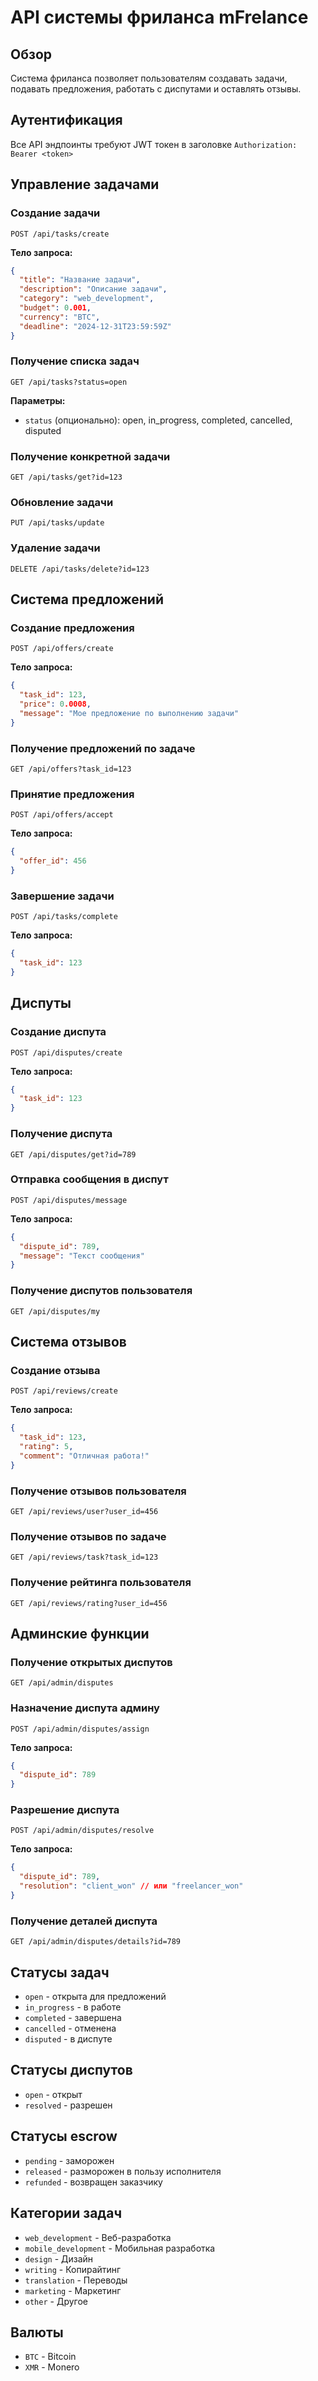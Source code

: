 # API системы фриланса mFrelance

## Обзор
Система фриланса позволяет пользователям создавать задачи, подавать предложения, работать с диспутами и оставлять отзывы.

## Аутентификация
Все API эндпоинты требуют JWT токен в заголовке `Authorization: Bearer <token>`

## Управление задачами

### Создание задачи
```
POST /api/tasks/create
```
**Тело запроса:**
```json
{
  "title": "Название задачи",
  "description": "Описание задачи",
  "category": "web_development",
  "budget": 0.001,
  "currency": "BTC",
  "deadline": "2024-12-31T23:59:59Z"
}
```

### Получение списка задач
```
GET /api/tasks?status=open
```
**Параметры:**
- `status` (опционально): open, in_progress, completed, cancelled, disputed

### Получение конкретной задачи
```
GET /api/tasks/get?id=123
```

### Обновление задачи
```
PUT /api/tasks/update
```

### Удаление задачи
```
DELETE /api/tasks/delete?id=123
```

## Система предложений

### Создание предложения
```
POST /api/offers/create
```
**Тело запроса:**
```json
{
  "task_id": 123,
  "price": 0.0008,
  "message": "Мое предложение по выполнению задачи"
}
```

### Получение предложений по задаче
```
GET /api/offers?task_id=123
```

### Принятие предложения
```
POST /api/offers/accept
```
**Тело запроса:**
```json
{
  "offer_id": 456
}
```

### Завершение задачи
```
POST /api/tasks/complete
```
**Тело запроса:**
```json
{
  "task_id": 123
}
```

## Диспуты

### Создание диспута
```
POST /api/disputes/create
```
**Тело запроса:**
```json
{
  "task_id": 123
}
```

### Получение диспута
```
GET /api/disputes/get?id=789
```

### Отправка сообщения в диспут
```
POST /api/disputes/message
```
**Тело запроса:**
```json
{
  "dispute_id": 789,
  "message": "Текст сообщения"
}
```

### Получение диспутов пользователя
```
GET /api/disputes/my
```

## Система отзывов

### Создание отзыва
```
POST /api/reviews/create
```
**Тело запроса:**
```json
{
  "task_id": 123,
  "rating": 5,
  "comment": "Отличная работа!"
}
```

### Получение отзывов пользователя
```
GET /api/reviews/user?user_id=456
```

### Получение отзывов по задаче
```
GET /api/reviews/task?task_id=123
```

### Получение рейтинга пользователя
```
GET /api/reviews/rating?user_id=456
```

## Админские функции

### Получение открытых диспутов
```
GET /api/admin/disputes
```

### Назначение диспута админу
```
POST /api/admin/disputes/assign
```
**Тело запроса:**
```json
{
  "dispute_id": 789
}
```

### Разрешение диспута
```
POST /api/admin/disputes/resolve
```
**Тело запроса:**
```json
{
  "dispute_id": 789,
  "resolution": "client_won" // или "freelancer_won"
}
```

### Получение деталей диспута
```
GET /api/admin/disputes/details?id=789
```

## Статусы задач
- `open` - открыта для предложений
- `in_progress` - в работе
- `completed` - завершена
- `cancelled` - отменена
- `disputed` - в диспуте

## Статусы диспутов
- `open` - открыт
- `resolved` - разрешен

## Статусы escrow
- `pending` - заморожен
- `released` - разморожен в пользу исполнителя
- `refunded` - возвращен заказчику

## Категории задач
- `web_development` - Веб-разработка
- `mobile_development` - Мобильная разработка
- `design` - Дизайн
- `writing` - Копирайтинг
- `translation` - Переводы
- `marketing` - Маркетинг
- `other` - Другое

## Валюты
- `BTC` - Bitcoin
- `XMR` - Monero

